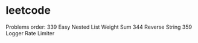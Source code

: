 # leetcode
Problems order:
339 Easy Nested List Weight Sum
344 Reverse String
359 Logger Rate Limiter
